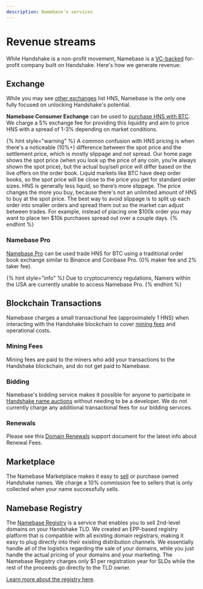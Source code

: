 ```yaml
---
description: Namebase's services
---
```


# Revenue streams

While Handshake is a non-profit movement, Namebase is a [VC-backed](https://www.namebase.io/about/) for-profit company built on Handshake. Here's how we generate revenue:

## Exchange

While you may see [other exchanges](https://www.coingecko.com/en/coins/handshake) list HNS, Namebase is the only one fully focused on unlocking Handshake's potential.&#x20;

**Namebase Consumer Exchange** can be used to [purchase HNS with BTC](../starting-from-zero/buy-hns.md). We charge a 5% exchange fee for providing this liquidity and aim to price HNS with a spread of 1-3% depending on market conditions.

{% hint style="warning" %}
A common confusion with HNS pricing is when there's a noticeable (10%+) difference between the spot price and the settlement price, which is mostly slippage and not spread. Our home page shows the spot price (when you look up the price of any coin, you’re always shown the spot price), but the actual buy/sell price will differ based on the live offers on the order book. Liquid markets like BTC have deep order books, so the spot price will be close to the price you get for standard order sizes. HNS is generally less liquid, so there’s more slippage. The price changes the more you buy, because there's not an unlimited amount of HNS to buy at the spot price. The best way to avoid slippage is to split up each order into smaller orders and spread them out so the market can adjust between trades. For example, instead of placing one $100k order you may want to place ten $10k purchases spread out over a couple days.
{% endhint %}

### Namebase Pro

[Namebase Pro](https://www.namebase.io/pro) can be used trade HNS for BTC using a traditional order book exchange similar to Binance and Coinbase Pro. (0% maker fee and 2% taker fee).

{% hint style="info" %}
Due to cryptocurrency regulations, Namers within the USA are currently unable to access Namebase Pro.
{% endhint %}

## Blockchain Transactions

Namebase charges a small transactional fee (approximately 1 HNS) when interacting with the Handshake blockchain to cover [mining fees](#mining-fees) and operational costs.

### Mining Fees

Mining fees are paid to the miners who add your transactions to the Handshake blockchain, and do not get paid to Namebase.

### Bidding

Namebase's bidding service makes it possible for anyone to participate in [Handshake name auctions](../about-handshake/handshake-auction.md) without needing to be a developer. We do not currently charge any additional transactional fees for our bidding services.

### Renewals

Please see this [Domain Renewals](https://support.namebase.io/en/articles/8019613-domain-renewals) support document for the latest info about Renewal Fees.

## Marketplace

The Namebase Marketplace makes it easy to [sell](../starting-from-zero/how-to-use-handshake-names.md#sell-your-name) or purchase owned Handshake names. We charge a 10% commission fee to sellers that is only collected when your name successfully sells.

## Namebase Registry

The [Namebase Registry](https://www.namebase.io/registry/) is a service that enables you to sell 2nd-level domains on your Handshake TLD. We created an EPP-based registry platform that is compatible with all existing domain registrars, making it easy to plug directly into their existing distribution channels. We essentially handle all of the logistics regarding the sale of your domains, while you just handle the actual pricing of your domains and your marketing. The Namebase Registry charges only $1 per registration year for SLDs while the rest of the proceeds go directly to the TLD owner.

[Learn more about the registry here](https://support.namebase.io/en/collections/3733627-namebase-registry).
